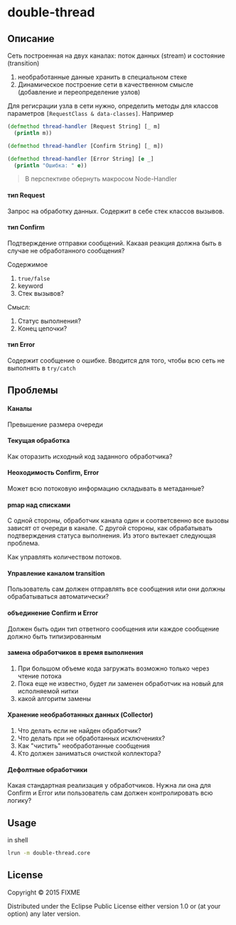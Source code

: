 # double-thread

##  Описание

Сеть построенная на двух каналах: поток данных (stream) и состояние (transition)

1. необработанные данные хранить в специальном стеке
2. Динамическое построение сети в качественном смысле (добавление и переопределение узлов)

Для регисрации узла в сети нужно, определить методы для классов параметров `[RequestClass & data-classes]`. Например 

```clojure
(defmethod thread-handler [Request String] [_ m]
  (println m))

(defmethod thread-handler [Confirm String] [_ m])

(defmethod thread-handler [Error String] [e _]
  (println "Ошибка: " e))
```

> В перспективе обернуть макросом Node-Handler

#### тип Request

Запрос на обработку данных. Содержит в себе стек классов вызывов.

#### тип Confirm

Подтверждение отправки сообщений. 
Какаая реакция должна быть в случае не обработанного сообщения?

Содержимое

1. `true/false`
2. keyword
3. Стек вызывов?

Смысл:

1. Статус выполнения?
2. Конец цепочки?

#### тип Error

Содержит сообщение о ошибке.
Вводится для того, чтобы всю сеть не выполнять в `try/catch`

## Проблемы

#### Каналы

Превышение размера очереди

#### Текущая обработка

Как оторазить исходный код заданного обработчика?

#### Неоходимость Confirm, Error

Может всю потоковую информацию складывать в метаданные?

#### pmap над списками

С одной стороны, обработчик канала один и соответсвенно все вызовы зависят от очереди в канале.
С другой стороны, как обрабатывать подтверждения статуса выполнения. Из этого вытекает следующая проблема.

Как управлять количеством потоков.

#### Управление каналом transition

Пользователь сам должен отправлять все сообщения или они должны обрабатываться автоматически?

#### объединение Confirm и Error

Должен быть один тип ответного сообщения или каждое сообщение должно быть типизированным

#### замена обработчиков в время выполнения

1. При большом объеме кода загружать возможно только через чтение потока
2. Пока еще не известно, будет ли заменен обработчик на новый для исполняемой нитки
3. какой алгоритм замены

#### Хранение необработанных данных (Collector)

1. Что делать если не найден обработчик?
2. Что делать при не обработанных исключениях?
3. Как "чистить" необработанные сообщения
4. Кто должен заниматься очисткой коллектора?

#### Дефолтные обработчики

Какая стандартная реализация у обработчиков. 
Нужна ли она для Confirm и Error или пользователь сам должен контролировать всю логику?

## Usage

in shell

```bash
lrun -m double-thread.core
```

## License

Copyright © 2015 FIXME

Distributed under the Eclipse Public License either version 1.0 or (at
your option) any later version.
